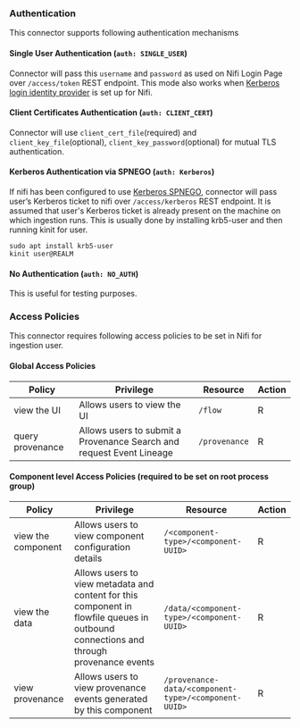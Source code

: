 ### Authentication

This connector supports following authentication mechanisms

#### Single User Authentication (`auth: SINGLE_USER`)
   
Connector will pass this `username` and `password` as used on Nifi Login Page over `/access/token` REST endpoint. This mode also works when [Kerberos login identity provider](https://nifi.apache.org/docs/nifi-docs/html/administration-guide.html#kerberos_login_identity_provider) is set up for Nifi.
#### Client Certificates Authentication (`auth: CLIENT_CERT`)
  
Connector will use `client_cert_file`(required) and `client_key_file`(optional), `client_key_password`(optional) for mutual TLS authentication. 
#### Kerberos Authentication via SPNEGO (`auth: Kerberos`)

If nifi has been configured to use [Kerberos SPNEGO](https://nifi.apache.org/docs/nifi-docs/html/administration-guide.html#kerberos_service), connector will pass user’s Kerberos ticket to nifi over  `/access/kerberos` REST endpoint. It is assumed that user's Kerberos ticket is already present on the machine on which ingestion runs. This is usually done by installing krb5-user and then running kinit for user.
   ```console
   sudo apt install krb5-user
   kinit user@REALM
   ```
#### No Authentication (`auth: NO_AUTH`)

This is useful for testing purposes.

### Access Policies

This connector requires following access policies to be set in Nifi for ingestion user.

#### Global Access Policies

| Policy           | Privilege                                                            | Resource      | Action |
| ---------------- | -------------------------------------------------------------------- | ------------- | ------ |
| view the UI      | Allows users to view the UI                                          | `/flow`       | R      |
| query provenance | Allows users to submit a Provenance Search and request Event Lineage | `/provenance` | R      |

#### Component level Access Policies (required to be set on root process group)

| Policy             | Privilege                                                                                                                             | Resource                                             | Action |
| ------------------ | ------------------------------------------------------------------------------------------------------------------------------------- | ---------------------------------------------------- | ------ |
| view the component | Allows users to view component configuration details                                                                                  | `/<component-type>/<component-UUID>`                 | R      |
| view the data      | Allows users to view metadata and content for this component in flowfile queues in outbound connections and through provenance events | `/data/<component-type>/<component-UUID>`            | R      |
| view provenance    | Allows users to view provenance events generated by this component                                                                    | `/provenance-data/<component-type>/<component-UUID>` | R      |

